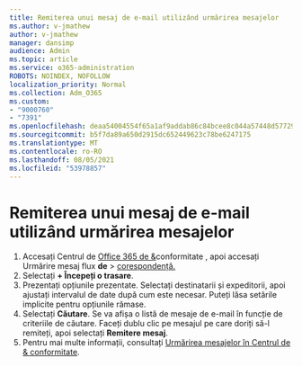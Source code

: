 ```yaml
---
title: Remiterea unui mesaj de e-mail utilizând urmărirea mesajelor
ms.author: v-jmathew
author: v-jmathew
manager: dansimp
audience: Admin
ms.topic: article
ms.service: o365-administration
ROBOTS: NOINDEX, NOFOLLOW
localization_priority: Normal
ms.collection: Adm_O365
ms.custom:
- "9000760"
- "7391"
ms.openlocfilehash: deaa54004554f65a1af9addab86c84bcee8c044a57448d577299c452ce5cf1a1
ms.sourcegitcommit: b5f7da89a650d2915dc652449623c78be6247175
ms.translationtype: MT
ms.contentlocale: ro-RO
ms.lasthandoff: 08/05/2021
ms.locfileid: "53978857"
---
```

# <a name="submit-an-email-message-using-message-trace"></a>Remiterea unui mesaj de e-mail utilizând urmărirea mesajelor

1. Accesați Centrul de [Office 365 de &](https://go.microsoft.com/fwlink/p/?linkid=2077143)conformitate , apoi accesați Urmărire mesaj flux **de**  >  [corespondență.](https://go.microsoft.com/fwlink/?linkid=2101048)
2. Selectați **+ Începeți o trasare**.
3. Prezentați opțiunile prezentate. Selectați destinatarii și expeditorii, apoi ajustați intervalul de date după cum este necesar. Puteți lăsa setările implicite pentru opțiunile rămase.
4. Selectați **Căutare**. Se va afișa o listă de mesaje de e-mail în funcție de criteriile de căutare. Faceți dublu clic pe mesajul pe care doriți să-l remiteți, apoi selectați **Remitere mesaj**.
5. Pentru mai multe informații, consultați [Urmărirea mesajelor în Centrul de & conformitate](https://go.microsoft.com/fwlink/?linkid=2101557).
